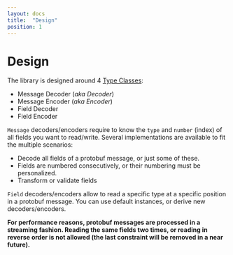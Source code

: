 ```yaml
---
layout: docs
title:  "Design"
position: 1
---
```


# Design

The library is designed around 4 [Type Classes](http://danielwestheide.com/blog/2013/02/06/the-neophytes-guide-to-scala-part-12-type-classes.html):
 - Message Decoder (*aka Decoder*)
 - Message Encoder (*aka Encoder*)
 - Field Decoder
 - Field Encoder

`Message` decoders/encoders require to know the `type` and `number` (index) of all fields you want to read/write. Several implementations are available to fit the multiple scenarios:
 - Decode all fields of a protobuf message, or just some of these.
 - Fields are numbered consecutively, or their numbering must be personalized.
 - Transform or validate fields

`Field` decoders/encoders allow to read a specific type at a specific position in a protobuf message. You can use default
instances, or derive new decoders/encoders.

**For performance reasons, protobuf messages are processed in a streaming fashion. Reading the same fields two times, or
reading in reverse order is not allowed (the last constraint will be removed in a near future).**
